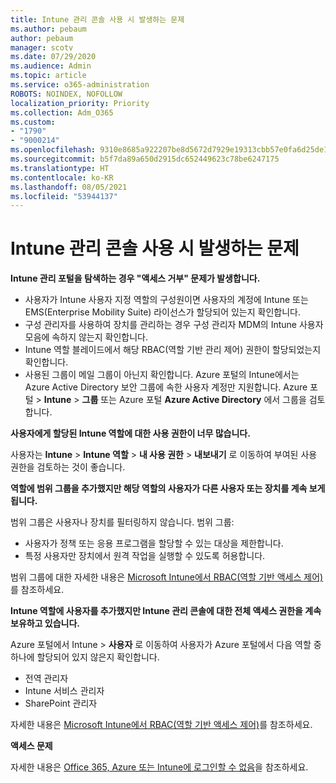 ```yaml
---
title: Intune 관리 콘솔 사용 시 발생하는 문제
ms.author: pebaum
author: pebaum
manager: scotv
ms.date: 07/29/2020
ms.audience: Admin
ms.topic: article
ms.service: o365-administration
ROBOTS: NOINDEX, NOFOLLOW
localization_priority: Priority
ms.collection: Adm_O365
ms.custom:
- "1790"
- "9000214"
ms.openlocfilehash: 9310e8685a922207be8d5672d7929e19313cbb57e0fa6d25de149106692e811f
ms.sourcegitcommit: b5f7da89a650d2915dc652449623c78be6247175
ms.translationtype: HT
ms.contentlocale: ko-KR
ms.lasthandoff: 08/05/2021
ms.locfileid: "53944137"
---
```

# <a name="problems-using-the-intune-admin-console"></a>Intune 관리 콘솔 사용 시 발생하는 문제

**Intune 관리 포털을 탐색하는 경우 "액세스 거부" 문제가 발생합니다.**

- 사용자가 Intune 사용자 지정 역할의 구성원이면 사용자의 계정에 Intune 또는 EMS(Enterprise Mobility Suite) 라이선스가 할당되어 있는지 확인합니다.
- 구성 관리자를 사용하여 장치를 관리하는 경우 구성 관리자 MDM의 Intune 사용자 모음에 속하지 않는지 확인합니다.
- Intune 역할 블레이드에서 해당 RBAC(역할 기반 관리 제어) 권한이 할당되었는지 확인합니다.
- 사용된 그룹이 메일 그룹이 아닌지 확인합니다. Azure 포털의 Intune에서는 Azure Active Directory 보안 그룹에 속한 사용자 계정만 지원합니다. Azure 포털 > **Intune** > **그룹** 또는 Azure 포털 **Azure Active Directory** 에서 그룹을 검토합니다.

**사용자에게 할당된 Intune 역할에 대한 사용 권한이 너무 많습니다.**

사용자는 **Intune** > **Intune 역할** > **내 사용 권한** > **내보내기** 로 이동하여 부여된 사용 권한을 검토하는 것이 좋습니다.

**역할에 범위 그룹을 추가했지만 해당 역할의 사용자가 다른 사용자 또는 장치를 계속 보게 됩니다.**

범위 그룹은 사용자나 장치를 필터링하지 않습니다. 범위 그룹:

- 사용자가 정책 또는 응용 프로그램을 할당할 수 있는 대상을 제한합니다.
- 특정 사용자만 장치에서 원격 작업을 실행할 수 있도록 허용합니다.

범위 그룹에 대한 자세한 내용은 [Microsoft Intune에서 RBAC(역할 기반 액세스 제어)](https://docs.microsoft.com/intune/role-based-access-control)를 참조하세요.

**Intune 역할에 사용자를 추가했지만 Intune 관리 콘솔에 대한 전체 액세스 권한을 계속 보유하고 있습니다.**

Azure 포털에서 Intune > **사용자** 로 이동하여 사용자가 Azure 포털에서 다음 역할 중 하나에 할당되어 있지 않은지 확인합니다.

- 전역 관리자
- Intune 서비스 관리자
- SharePoint 관리자

자세한 내용은 [Microsoft Intune에서 RBAC(역할 기반 액세스 제어)](https://docs.microsoft.com/intune/role-based-access-control)를 참조하세요.

**액세스 문제**

자세한 내용은 [Office 365, Azure 또는 Intune에 로그인할 수 없음](https://support.microsoft.com/help/2412085/you-can-t-sign-in-to-office-365-azure-or-intune)을 참조하세요.